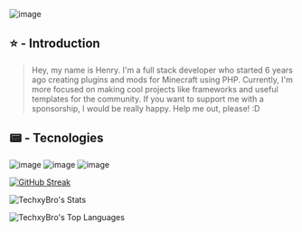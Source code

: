 ![image](https://github.com/user-attachments/assets/3951c3f3-9697-4bc4-bfdb-6a0a7086a87e)

## ⭐ - Introduction
> Hey, my name is Henry. I'm a full stack developer who started 6 years ago creating plugins and mods for Minecraft using PHP. Currently, I'm more focused on making cool projects like frameworks and useful templates for the community. If you want to support me with a sponsorship, I would be really happy. Help me out, please! :D

## 📟 - Tecnologies
![image](https://github.com/user-attachments/assets/afe5cf4e-234e-4cb7-b767-5d0cd0326551) ![image](https://github.com/user-attachments/assets/02aa0faf-d4d8-481c-a18b-2406f9c8e694) ![image](https://github.com/user-attachments/assets/5d64113d-3d70-4cf1-a677-93afa4ce4f42)

[![GitHub Streak](https://streak-stats.demolab.com?user=TechxyBro&theme=dark)](https://git.io/streak-stats)

![TechxyBro's Stats](https://github-readme-stats.vercel.app/api?username=TechxyBro&theme=default&show_icons=true&hide_border=false&count_private=true)

![TechxyBro's Top Languages](https://github-readme-stats.vercel.app/api/top-langs/?username=TechxyBro&theme=default&show_icons=true&hide_border=false&layout=compact)
